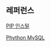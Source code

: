 

## 레퍼런스 ##

[PIP 인스털](https://linuxize.com/post/how-to-install-pip-on-centos-7/)

[Phython MySQL](http://pythonstudy.xyz/python/article/202-MySQL-%EC%BF%BC%EB%A6%AC)
